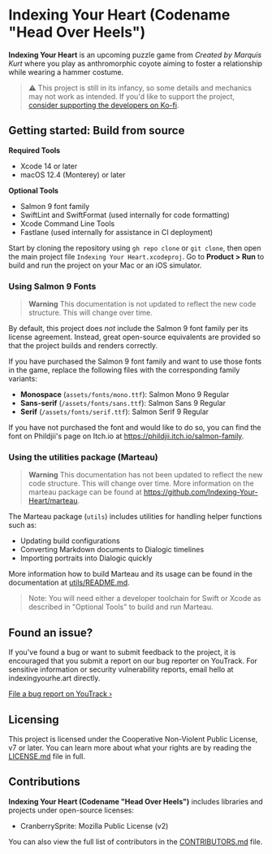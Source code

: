 # Indexing Your Heart (Codename "Head Over Heels")

**Indexing Your Heart** is an upcoming puzzle game from _Created by Marquis Kurt_
where you play as anthromorphic coyote aiming to foster a relationship while wearing
a hammer costume.

> :warning: This project is still in its infancy, so some details and mechanics may
> not work as intended. If you'd like to support the project,
> [consider supporting the developers on Ko-fi][kofi].

[kofi]: https://ko-fi.com/marquiskurt
[gh-badge]: https://github.com/Indexing-Your-Heart/head-over-heels/actions/workflows/tests.yml/badge.svg

## Getting started: Build from source

**Required Tools**

- Xcode 14 or later
- macOS 12.4 (Monterey) or later

**Optional Tools**

- Salmon 9 font family
- SwiftLint and SwiftFormat (used internally for code formatting)
- Xcode Command Line Tools
- Fastlane (used internally for assistance in CI deployment)

Start by cloning the repository using `gh repo clone` or `git clone`, then open the
main project file `Indexing Your Heart.xcodeproj`. Go to **Product > Run** to build
and run the project on your Mac or an iOS simulator.

### Using Salmon 9 Fonts

> **Warning**
> This documentation is not updated to reflect the new code structure. This will
> change over time.

By default, this project does _not_ include the Salmon 9 font family per its license
agreement. Instead, great open-source equivalents are provided so that the project
builds and renders correctly.

If you have purchased the Salmon 9 font family and want to use those fonts in the
game, replace the following files with the corresponding family variants:

- **Monospace** (`assets/fonts/mono.ttf`): Salmon Mono 9 Regular
- **Sans-serif** (`/assets/fonts/sans.ttf`): Salmon Sans 9 Regular
- **Serif** (`/assets/fonts/serif.ttf`): Salmon Serif 9 Regular

If you have not purchased the font and would like to do so, you can find the font on
Phildjii's page on Itch.io at https://phildjii.itch.io/salmon-family.

### Using the utilities package (Marteau)

> **Warning**
> This documentation has not been updated to reflect the new code structure. This
> will change over time. More information on the marteau package can be found at
> https://github.com/Indexing-Your-Heart/marteau.

The Marteau package (`utils`) includes utilities for handling helper functions such
as:

- Updating build configurations
- Converting Markdown documents to Dialogic timelines
- Importing portraits into Dialogic quickly

More information how to build Marteau and its usage can be found in the documentation
at [utils/README.md](./utils/README.md).

> Note: You will need either a developer toolchain for Swift or Xcode as described in
> "Optional Tools" to build and run Marteau.

## Found an issue?

If you've found a bug or want to submit feedback to the project, it is encouraged
that you submit a report on our bug reporter on YouTrack. For sensitive information
or security vulnerability reports, email hello at indexingyourhe.art directly.

[File a bug report on YouTrack &rsaquo;][youtrack]

## Licensing

This project is licensed under the Cooperative Non-Violent Public License, v7 or
later. You can learn more about what your rights are by reading the
[LICENSE.md](./LICENSE.md) file in full.

## Contributions

**Indexing Your Heart (Codename "Head Over Heels")** includes libraries and projects
under open-source licenses:

- CranberrySprite: Mozilla Public License (v2)

You can also view the full list of contributors in the
[CONTRIBUTORS.md](./CONTRIBUTORS.md) file.

[youtrack]: https://youtrack.marquiskurt.net/youtrack/newIssue?project=HOH
